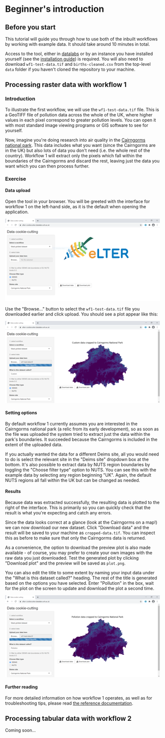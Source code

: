 # Beginner's introduction
## Before you start
This tutorial will guide you through how to use both of the inbuilt workflows by working with example data.
It should take around 10 minutes in total.

Access to the tool, either in [datalabs](https://datalab.datalabs.ceh.ac.uk/) or by an instance you have installed yourself (see the [installation guide](documentation/howto/install.md)) is required.
You will also need to download `wf1-test-data.tif` and `births-cleaned.csv` from the top-level `data` folder if you haven't cloned the repository to your machine.

## Processing raster data with workflow 1
### Introduction
To illustrate the first workflow, we will use the `wf1-test-data.tif` file.
This is a GeoTIFF file of pollution data across the whole of the UK, where higher values in each pixel correspond to greater pollution levels.
You can open it with most standard image viewing programs or GIS software to see for yourself.

Now, imagine you're doing research into air quality in the [Cairngorms national park](https://deims.org/1b94503d-285c-4028-a3db-bc78e31dea07).
This data includes what you want (since the Cairngorms are in the UK) but also lots of data you don't need (i.e. the whole rest of the country).
Workflow 1 will extract only the pixels which fall within the boundaries of the Cairngorms and discard the rest, leaving just the data you want which you can then process further.

### Exercise
#### Data upload
Open the tool in your browser.
You will be greeted with the interface for workflow 1 on the left-hand side, as it is the default when opening the application.

![Screenshot of app when first opened](../wf1-1.png)

Use the "Browse..." button to select the `wf1-test-data.tif` file you downloaded earlier and click upload.
You should see a plot appear like this:

![Screenshot of app previewing cropped raster data](../wf1-2.png)

#### Setting options
By default workflow 1 currently assumes you are interested in the Cairngorms national park (a relic from its early development), so as soon as the file was uploaded the system tried to extract just the data within the park's boundaries.
It succeeded because the Cairngorms is included in the extent of the uploaded data.

If you actually wanted the data for a different Deims site, all you would need to do is select the relevant site in the "Deims site" dropdown box at the bottom.
It's also possible to extract data by NUTS region boundaries by toggling the "Choose filter type" option to NUTS.
You can see this with the example data by selecting any region beginning "UK".
Again, the default NUTS regions all fall within the UK but can be changed as needed.

#### Results
Because data was extracted successfully, the resulting data is plotted to the right of the interface.
This is primarily so you can quickly check that the result is what you're expecting and catch any errors.

Since the data looks correct at a glance (look at the Cairngorms on a map!) we can now download our new dataset.
Click "Download data" and the result will be saved to your machine as `cropped-data.tif`.
You can inspect this as before to make sure that only the Cairngorms data is returned.

As a convenience, the option to download the preview plot is also made available - of course, you may prefer to create your own images with the raw data you just downloaded.
Test the generated plot by clicking "Download plot" and the preview will be saved as `plot.png`.

You can also edit the title to some extent by naming your input data under the "What is this dataset called?" heading.
The rest of the title is generated based on the options you have selected.
Enter "Pollution" in the box, wait for the plot on the screen to update and download the plot a second time.

![Screenshot of app displaying updated plot title](../wf1-3.png)

#### Further reading
For more detailed information on how workflow 1 operates, as well as for troubleshooting tips, please read [the reference documentation](../reference/wf1.md).

## Processing tabular data with workflow 2
Coming soon...
